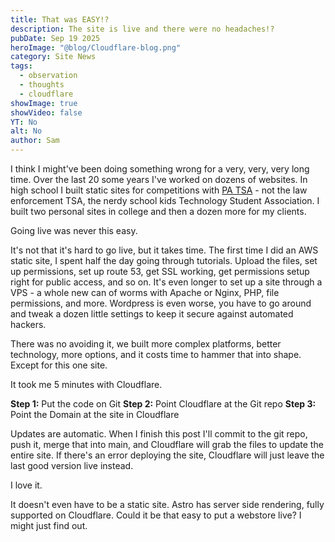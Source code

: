 ```yaml
---
title: That was EASY!?
description: The site is live and there were no headaches!?
pubDate: Sep 19 2025
heroImage: "@blog/Cloudflare-blog.png"
category: Site News
tags:
  - observation
  - thoughts
  - cloudflare
showImage: true
showVideo: false
YT: No
alt: No
author: Sam
---
```

I think I might've been doing something wrong for a very, very, very long time. Over the last 20 some years I've worked on dozens of websites. In high school I built static sites for competitions with [PA TSA](https://patsa.org/) - not the law enforcement TSA, the nerdy school kids Technology Student Association. I built two personal sites in college and then a dozen more for my clients.

Going live was never this easy.

It's not that it's hard to go live, but it takes time. The first time I did an AWS static site, I spent half the day going through tutorials. Upload the files, set up permissions, set up route 53, get SSL working, get permissions setup right for public access, and so on. It's even longer to set up a site through a VPS - a whole new can of worms with Apache or Nginx, PHP, file permissions, and more. Wordpress is even worse, you have to go around and tweak a dozen little settings to keep it secure against automated hackers.

There was no avoiding it, we built more complex platforms, better technology, more options, and it costs time to hammer that into shape. Except for this one site.

It took me 5 minutes with Cloudflare.

**Step 1:** Put the code on Git
**Step 2:** Point Cloudflare at the Git repo
**Step 3:** Point the Domain at the site in Cloudflare

Updates are automatic. When I finish this post I'll commit to the git repo, push it, merge that into main, and Cloudflare will grab the files to update the entire site. If there's an error deploying the site, Cloudflare will just leave the last good version live instead.

I love it. 

It doesn't even have to be a static site. Astro has server side rendering, fully supported on Cloudflare. Could it be that easy to put a webstore live? I might just find out.